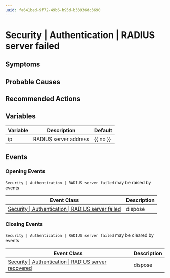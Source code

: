```yaml
---
uuid: fa641bed-9f72-49b6-b95d-b33936dc3690
---
```

# Security | Authentication | RADIUS server failed

## Symptoms

## Probable Causes

## Recommended Actions

## Variables

Variable | Description | Default
--- | --- | ---
ip | RADIUS server address | {{ no }}

## Events

### Opening Events
`Security | Authentication | RADIUS server failed` may be raised by events

Event Class | Description
--- | ---
[Security \| Authentication \| RADIUS server failed](../../../event-classes/security/authentication/radius-server-failed.md) | dispose

### Closing Events
`Security | Authentication | RADIUS server failed` may be cleared by events

Event Class | Description
--- | ---
[Security \| Authentication \| RADIUS server recovered](../../../event-classes/security/authentication/radius-server-recovered.md) | dispose
